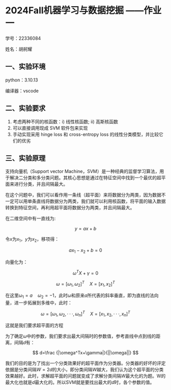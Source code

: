 # 2024Fall机器学习与数据挖掘 ——作业一

学号：22336084 

姓名：胡舸耀

## 一、实验环境

python：3.10.13

编译器：vscode

## 二、实验要求

1) 考虑两种不同的核函数：i) 线性核函数; ii) 高斯核函数
2) 可以直接调用现成 SVM 软件包来实现
3) 手动实现采用 hinge loss 和 cross-entropy loss 的线性分类模型，并比较它们的优劣

## 三、实验原理

支持向量机（Support vector Machine，SVM）是一种经典的监督学习算法，用于解决二分类和多分类问题。其核心思想是通过在特征空间中找到一个最优的超平面来进行分类，并且间隔最大。

在这个问题中，我们可以看作用一条线（超平面）来将数据分为两类，因为数据不一定可以用单条直线将数据分为两类，我们就可以利用核函数，将平面的输入数据转换到特征空间，再利用超平面将数据分为两类，并且间隔最大。

在二维空间中有一直线为:

$$
y=ax+b
$$

令$x$为$x_1$，$y$为$x_2$，移项得：

$$
ax_1-x_2+b=0
$$

向量化为：

$$
\omega^TX+\gamma=0
$$

$$
\omega=[\omega_1,\omega_2]^T \quad X=[x_1,x_2]^T
$$

在这里$\omega_1=a\quad \omega_2=-1$，此时$\omega$和原来$a$所代表的斜率垂直，即为直线的法向量，进一步拓展到多维中，此时：

$$
\omega=[\omega_1,\omega_2,···,\omega_n]^T \quad X=[x_1,x_2,···,x_n]^T
$$

这就是我们要求超平面的方程

为了确定$\omega$中的参数，我们要求出最大间隔时的参数值，参考直线中点到线的距离，间隔$d$有：

$$
d=\frac {|\omega^Tx+\gamma|}{||\omega||}
$$

我们的目的是为了找出一个分类效果好的超平面作为分类器。分类器的好坏的评定依据是分类间隔$W=2d$的大小，即分类间隔$W$越大，我们认为这个超平面的分类效果越好。此时，求解超平面的问题就变成了求解分类间隔$W$最大化的为题。W的最大化也就是$d$最大化的。所以SVM就是要找出最大的$d$时，各个参数的值。
